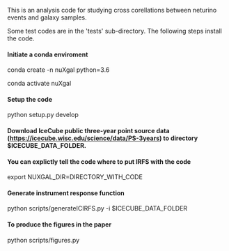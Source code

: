


This is an analysis code for studying cross corellations between neturino events and galaxy samples.

Some test codes are in the 'tests' sub-directory.
The following steps install the code. 

#### Initiate a conda enviroment 
conda create -n nuXgal python=3.6 

conda activate nuXgal

#### Setup the code
python setup.py develop

#### Download IceCube public three-year point source data (https://icecube.wisc.edu/science/data/PS-3years) to directory $ICECUBE_DATA_FOLDER.

#### You can explictly tell the code where to put IRFS with the code
export NUXGAL_DIR=DIRECTORY_WITH_CODE

#### Generate instrument response function
python scripts/generateICIRFS.py -i $ICECUBE_DATA_FOLDER

#### To produce the figures in the paper
python scripts/figures.py 
